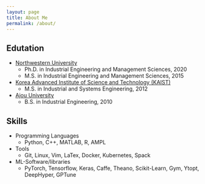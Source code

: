 ```yaml
---
layout: page
title: About Me
permalink: /about/
---
```


## Edutation
- [Northwestern University](https://www.mccormick.northwestern.edu/industrial/) 
  - Ph.D. in Industrial Engineering and Management Sciences, 2020
  - M.S. in Industrial Engineering and Management Sciences, 2015
- [Korea Advanced Institute of Science and Technology (KAIST)](https://ie.kaist.ac.kr/) 
  - M.S. in Industrial and Systems Engineering, 2012
- [Ajou University](https://ie.ajou.ac.kr/ie/index.do) 
  - B.S. in Industrial Engineering, 2010
  
<!-- - Ph.D. in Industrial Engineering and Management Sciences, [Northwestern University](https://www.mccormick.northwestern.edu/industrial/), 2020, USA 
- M.S. in Industrial Engineering and Management Sciences, [Northwestern University](https://www.mccormick.northwestern.edu/industrial/), 2015, USA
- M.S. in Industrial and Systems Engineering, [Korea Advanced Institute of Science and Technology (KAIST)](https://ie.kaist.ac.kr/), 2012, South Korea
- B.S. in Industrial Engineering, [Ajou University](https://ie.ajou.ac.kr/ie/index.do), 2010, South Korea -->

## Skills
- Programming Languages
  - Python, C++, MATLAB, R, AMPL
- Tools
  - Git, Linux, Vim, LaTex, Docker, Kubernetes, Spack
- ML-Software/libraries
  - PyTorch, Tensorflow, Keras, Caffe, Theano, Scikit-Learn, Gym, Ytopt, DeepHyper, GPTune

 <!-- ## Teaching experience
- Lecturer, Hanyang University-ERICA (Spring 2023)
  - BAS3003 Operations Analytics
- Lecturer, Hanyang University-ERICA (Spring 2023)
  - KDI0003 Digital Production Management and Manufacturing
- Lecturer, Hanyang University-ERICA (Fall 2022)
  - BUS2013 Operations Management
- Lecturer, Hanyang University-ERICA (Fall 2022)
  - BUS1008 Advanced Statistics for Business
- TA/lab instructor, Northwestern University (Spring 2020)  
  - MSIA-423 Analytics Value Chain
- TA/lab instructor, Northwestern University (Spring 2018)
  - MSIA-432 Deep Learning
- TA, Northwestern University (Winter 2020)  
  - IEMS-393-2 IE Design Project
- TA, Northwestern University (Spring 2017)
  - IEMS-310 Operations Research
- TA, Northwestern University (Fall 2015)
  - IEMS-385 Introduction to Health Systems Management -->

<!-- ## Profiles
- Argonne profile at [https://www.anl.gov/profile/jaehoon-koo](https://www.anl.gov/profile/jaehoon-koo). 
- Northwestern website at [https://sites.google.com/a/u.northwestern.edu/jaehoon_koo/home](https://sites.google.com/a/u.northwestern.edu/jaehoon_koo/home). -->

<!--- This is the base Jekyll theme. You can find out more info about customizing your Jekyll theme, as well as basic Jekyll usage documentation at [jekyllrb.com](https://jekyllrb.com/)

You can find the source code for Minima at GitHub:
[jekyll][jekyll-organization] /
[minima](https://github.com/jekyll/minima)

You can find the source code for Jekyll at GitHub:
[jekyll][jekyll-organization] /
[jekyll](https://github.com/jekyll/jekyll)


[jekyll-organization]: https://github.com/jekyll -->
